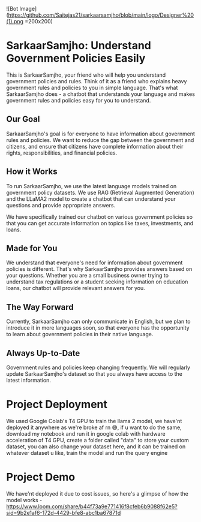 ![Bot Image](https://github.com/Saitejas21/sarkaarsamjho/blob/main/logo/Designer%20(1).png =200x200)


# SarkaarSamjho: Understand Government Policies Easily

This is SarkaarSamjho, your friend who will help you understand government policies and rules. Think of it as a friend who explains heavy government rules and policies to you in simple language. That's what SarkaarSamjho does - a chatbot that understands your language and makes government rules and policies easy for you to understand.

## Our Goal

SarkaarSamjho's goal is for everyone to have information about government rules and policies. We want to reduce the gap between the government and citizens, and ensure that citizens have complete information about their rights, responsibilities, and financial policies.

## How it Works

To run SarkaarSamjho, we use the latest language models trained on government policy datasets. We use RAG (Retrieval Augmented Generation) and the LLaMA2 model to create a chatbot that can understand your questions and provide appropriate answers.

We have specifically trained our chatbot on various government policies so that you can get accurate information on topics like taxes, investments, and loans.

## Made for You

We understand that everyone's need for information about government policies is different. That's why SarkaarSamjho provides answers based on your questions. Whether you are a small business owner trying to understand tax regulations or a student seeking information on education loans, our chatbot will provide relevant answers for you.

## The Way Forward

Currently, SarkaarSamjho can only communicate in English, but we plan to introduce it in more languages soon, so that everyone has the opportunity to learn about government policies in their native language.

## Always Up-to-Date

Government rules and policies keep changing frequently. We will regularly update SarkaarSamjho's dataset so that you always have access to the latest information.

# Project Deployment

We used Google Colab's T4 GPU to train the llama 2 model, we have'nt deployed it anywhere as we're broke af rn 😅, if u want to do the same, download my notebook and run it in google colab with hardware acceleration of T4 GPU, create a folder called "data" to store your custom dataset, you can also change your dataset here, and it can be trained on whatever dataset u like, train the model and run the query engine

# Project Demo

We have'nt deployed it due to cost issues, so here's a glimpse of how the model works -  https://www.loom.com/share/b44f73a9e771416f8cfeb6b9088f62e5?sid=9b2e1af6-172d-4429-bfe8-abc1ba67871d 
